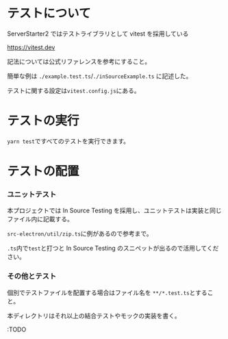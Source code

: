 # テストについて

ServerStarter2 ではテストライブラリとして vitest を採用している

https://vitest.dev

記法については公式リファレンスを参考にすること。

簡単な例は `./example.test.ts`/`./inSourceExample.ts` に記述した。

テストに関する設定は`vitest.config.js`にある。

# テストの実行

`yarn test`ですべてのテストを実行できます。

# テストの配置

### ユニットテスト

本プロジェクトでは In Source Testing を採用し、ユニットテストは実装と同じファイル内に記載する。

`src-electron/util/zip.ts`に例があるので参考まで。

`.ts`内で`test`と打つと In Source Testing のスニペットが出るので活用してください。

### その他とテスト

個別でテストファイルを配置する場合はファイル名を `**/*.test.ts`とすること。

本ディレクトリはそれ以上の結合テストやモックの実装を書く。

:TODO
